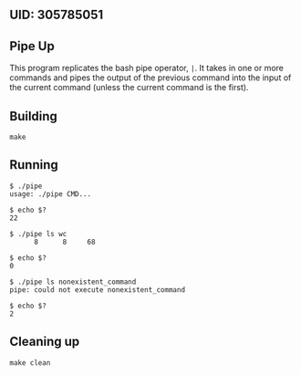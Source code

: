 ## UID: 305785051

## Pipe Up

This program replicates the bash pipe operator, `|`. It takes in one or more
commands and pipes the output of the previous command into the input of the
current command (unless the current command is the first).

## Building

```
make
```

## Running

```
$ ./pipe
usage: ./pipe CMD...

$ echo $?
22
```

```
$ ./pipe ls wc
      8      8     68

$ echo $?
0
```

```
$ ./pipe ls nonexistent_command
pipe: could not execute nonexistent_command

$ echo $?
2
```

## Cleaning up

```
make clean
```
